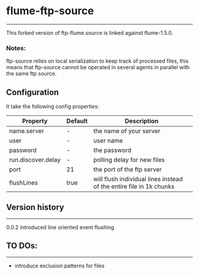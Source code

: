 # flume-ftp-source
------------------

This forked version of ftp-flume.source is linked against flume-1.5.0.

### Notes:

ftp-source relies on local serialization to keep track of processed files, this means that ftp-source cannot be operated in several agents in parallel with the same ftp source.

## Configuration

It take the following config properties:

| Property            | Default   | Description                                                         |
| --------------------|-----------|---------------------------------------------------------------------|
| name.server         |    -      | the name of your server                                             |
| user                |    -      | user name                                                           |
| password            |    -      | the password                                                        |    
| run.discover.delay  |    -      | polling delay for new files                                         |
| port                |    21     | the port of the ftp server                                          |
| flushLines          |    true   | will flush individual lines instead of the entire file in 1k chunks |


## Version history
------------------

0.0.2       introduced line oriented event flushing



## TO DOs:
------------------

- introduce exclusion patterns for files
